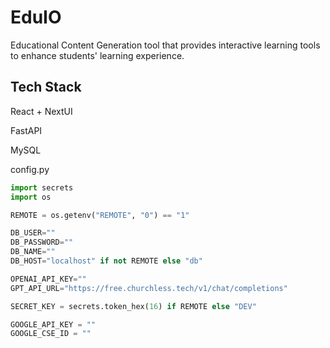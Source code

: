 # EduIO

Educational Content Generation tool that provides interactive learning tools to enhance students' learning experience.

## Tech Stack
React + NextUI

FastAPI

MySQL

config.py
```python
import secrets
import os

REMOTE = os.getenv("REMOTE", "0") == "1"

DB_USER=""
DB_PASSWORD=""
DB_NAME=""
DB_HOST="localhost" if not REMOTE else "db"

OPENAI_API_KEY=""
GPT_API_URL="https://free.churchless.tech/v1/chat/completions"

SECRET_KEY = secrets.token_hex(16) if REMOTE else "DEV" 

GOOGLE_API_KEY = ""
GOOGLE_CSE_ID = ""
```
